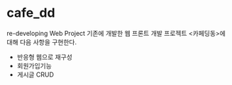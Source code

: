 # cafe_dd
re-developing Web Project
기존에 개발한 웹 프론트 개발 프로젝트 <카페딩동>에 대해 다음 사항을 구현한다.
* 반응형 웹으로 재구성
* 회원가입기능
* 게시글 CRUD
